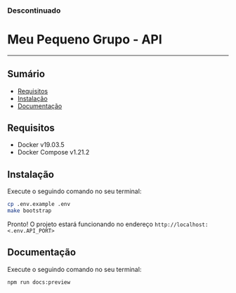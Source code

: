 ### Descontinuado


# Meu Pequeno Grupo - API

---

## Sumário

- [Requisitos](#requisitos)
- [Instalação](#instalação)
- [Documentação](#documentação)

## Requisitos

- Docker v19.03.5
- Docker Compose v1.21.2

## Instalação

Execute o seguindo comando no seu terminal:

```bash
cp .env.example .env
make bootstrap
```

Pronto! O projeto estará funcionando no endereço `http://localhost:<.env.API_PORT>`

## Documentação

Execute o seguindo comando no seu terminal:

```bash
npm run docs:preview
```
